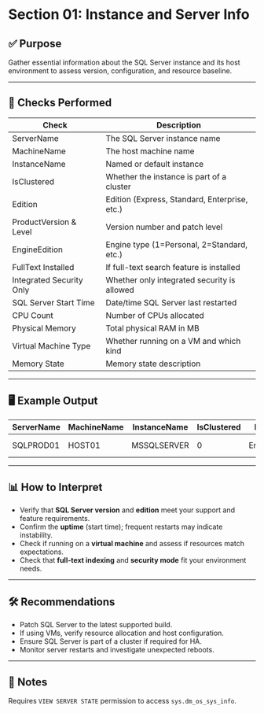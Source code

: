 # Section 01: Instance and Server Info

## ✅ Purpose

Gather essential information about the SQL Server instance and its host environment to assess version, configuration, and resource baseline.

---

## 🧪 Checks Performed

| Check                        | Description                                  |
|-----------------------------|----------------------------------------------|
| ServerName                  | The SQL Server instance name                   |
| MachineName                 | The host machine name                          |
| InstanceName                | Named or default instance                       |
| IsClustered                 | Whether the instance is part of a cluster     |
| Edition                     | Edition (Express, Standard, Enterprise, etc.) |
| ProductVersion & Level      | Version number and patch level                 |
| EngineEdition               | Engine type (1=Personal, 2=Standard, etc.)    |
| FullText Installed          | If full-text search feature is installed       |
| Integrated Security Only    | Whether only integrated security is allowed    |
| SQL Server Start Time       | Date/time SQL Server last restarted             |
| CPU Count                   | Number of CPUs allocated                        |
| Physical Memory             | Total physical RAM in MB                        |
| Virtual Machine Type        | Whether running on a VM and which kind          |
| Memory State                | Memory state description                         |

---

## 🖥️ Example Output

| ServerName | MachineName | InstanceName | IsClustered | Edition     | ProductVersion | SQLServerStartTime       | CpuCount | PhysicalMemoryMB | VirtualMachineType | MemoryState      |
|------------|-------------|--------------|-------------|-------------|----------------|-------------------------|----------|-----------------|-------------------|------------------|
| SQLPROD01  | HOST01      | MSSQLSERVER  | 0           | Enterprise  | 15.0.2000.5    | 2025-06-08 08:45:12.000 | 8        | 16384           | None              | Normal           |

---

## 📊 How to Interpret

- Verify that **SQL Server version** and **edition** meet your support and feature requirements.
- Confirm the **uptime** (start time); frequent restarts may indicate instability.
- Check if running on a **virtual machine** and assess if resources match expectations.
- Check that **full-text indexing** and **security mode** fit your environment needs.

---

## 🛠️ Recommendations

- Patch SQL Server to the latest supported build.
- If using VMs, verify resource allocation and host configuration.
- Ensure SQL Server is part of a cluster if required for HA.
- Monitor server restarts and investigate unexpected reboots.

---

## 📌 Notes

Requires `VIEW SERVER STATE` permission to access `sys.dm_os_sys_info`.
